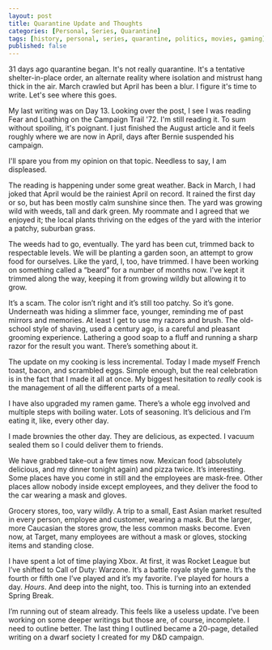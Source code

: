 ```yaml
---
layout: post
title: Quarantine Update and Thoughts
categories: [Personal, Series, Quarantine]
tags: [history, personal, series, quarantine, politics, movies, gaming]
published: false
---
```


31 days ago quarantine began. It's not really quarantine. It's a tentative shelter-in-place order, an alternate reality where isolation and mistrust hang thick in the air. March crawled but April has been a blur. I figure it's time to write. Let's see where this goes.

My last writing was on Day 13. Looking over the post, I see I was reading Fear and Loathing on the Campaign Trail '72. I'm still reading it. To sum without spoiling, it's poignant. I just finished the August article and it feels roughly where we are now in April, days after Bernie suspended his campaign. 

I'll spare you from my opinion on that topic. Needless to say, I am displeased.

The reading is happening under some great weather. Back in March, I had joked that April would be the rainiest April on record. It rained the first day or so, but has been mostly calm sunshine since then. The yard was growing wild with weeds, tall and dark green. My roommate and I agreed that we enjoyed it; the local plants thriving on the edges of the yard with the interior a patchy, suburban grass. 

The weeds had to go, eventually. The yard has been cut, trimmed back to respectable levels. We will be planting a garden soon, an attempt to grow food for ourselves. Like the yard, I, too, have trimmed. I have been working on something called a “beard” for a number of months now. I’ve kept it trimmed along the way, keeping it from growing wildly but allowing it to grow. 

It’s a scam. The color isn’t right and it’s still too patchy. So it’s gone. Underneath was hiding a slimmer face, younger, reminding me of past mirrors and memories. At least I get to use my razors and brush. The old-school style of shaving, used a century ago, is a careful and pleasant grooming experience. Lathering a good soap to a fluff and running a sharp razor for the result you want. There’s something about it.

The update on my cooking is less incremental. Today I made myself French toast, bacon, and scrambled eggs. Simple enough, but the real celebration is in the fact that I made it all at once. My biggest hesitation to *really* cook is the management of all the different parts of a meal. 

I have also upgraded my ramen game. There’s a whole egg involved and multiple steps with boiling water. Lots of seasoning. It’s delicious and I’m eating it, like, every other day. 

I made brownies the other day. They are delicious, as expected. I vacuum sealed them so I could deliver them to friends. 

We have grabbed take-out a few times now. Mexican food (absolutely delicious, and my dinner tonight again) and pizza twice. It’s interesting. Some places have you come in still and the employees are mask-free. Other places allow nobody inside except employees, and they deliver the food to the car wearing a mask and gloves. 

Grocery stores, too, vary wildly. A trip to a small, East Asian market resulted in every person, employee and customer, wearing a mask. But the larger, more Caucasian the stores grow, the less common masks become. Even now, at Target, many employees are without a mask or gloves, stocking items and standing close. 

I have spent a lot of time playing Xbox. At first, it was Rocket League but I’ve shifted to Call of Duty: Warzone. It’s a battle royale style game. It’s the fourth or fifth one I’ve played and it’s my favorite. I’ve played for hours a day. *Hours*. And deep into the night, too. This is turning into an extended Spring Break.

I’m running out of steam already. This feels like a useless update. I’ve been working on some deeper writings but those are, of course, incomplete. I need to outline better. The last thing I outlined became a 20-page, detailed writing on a dwarf society I created for my D&D campaign.



